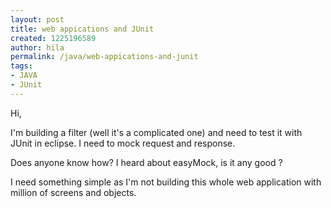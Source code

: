 ```yaml
---
layout: post
title: web appications and JUnit
created: 1225196589
author: hila
permalink: /java/web-appications-and-junit
tags:
- JAVA
- JUnit
---
```

<p>Hi,</p><p>I'm building a filter (well it's a complicated one) and need to test it with JUnit in eclipse. I need to mock request and response.</p><p>Does anyone know how? I heard about easyMock, is it any good ?</p><p>I need something simple as I'm not building this whole web application with million of screens and objects.</p><p>&nbsp;</p>
